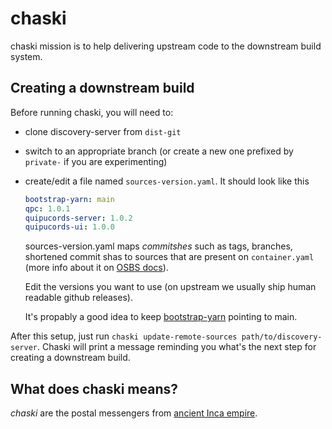 # chaski
chaski mission is to help delivering upstream code to the downstream build system.

## Creating a downstream build

Before running chaski, you will need to: 
- clone discovery-server from `dist-git`
- switch to an appropriate branch (or create a new one prefixed by `private-` if you are experimenting)
- create/edit a file named `sources-version.yaml`. It should look like this
    ```yaml
    bootstrap-yarn: main
    qpc: 1.0.1
    quipucords-server: 1.0.2
    quipucords-ui: 1.0.0
    ```
    sources-version.yaml maps *commitshes* such as tags, branches, shortened commit shas
    to sources that are present on `container.yaml` (more info about it on [OSBS docs](https://osbs.readthedocs.io/en/latest/users.html#fetching-source-code-from-external-source-using-cachito)). 
    
    Edit the versions you want to use (on upstream we usually ship human readable github releases).

    It's propably a good idea to keep [bootstrap-yarn](https://github.com/quipucords/bootstrap-yarn) pointing to main.

After this setup, just run `chaski update-remote-sources path/to/discovery-server`. Chaski will print a message reminding 
you what's the next step for creating a downstream build.

## What does chaski means?

*chaski* are the postal messengers from [ancient Inca empire](https://www.worldhistory.org/Quipu/).
